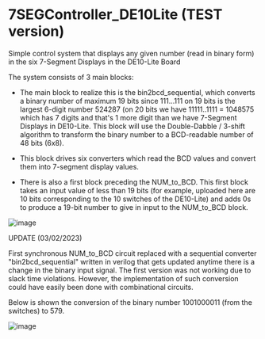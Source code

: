 # 7SEGController_DE10Lite (TEST version)

Simple control system that displays any given number (read in binary form) in the six 7-Segment Displays in the DE10-Lite Board

The system consists of 3 main blocks:

* The main block to realize this is the bin2bcd_sequential, which converts a binary number of maximum 19 bits since 111...111 on 19 bits is the largest 6-digit number 524287 (on 20 bits we have 11111..1111 = 1048575 which has 7 digits and that's 1 more digit than we have 7-Segment Displays in DE10-Lite. This block will use the Double-Dabble / 3-shift algorithm to transform the binary number to a BCD-readable number of 48 bits (6x8).

* This block drives six converters which read the BCD values and convert them into 7-segment display values.

* There is also a first block preceding the NUM_to_BCD. This first block takes an input value of less than 19 bits (for example, uploaded here are 10 bits corresponding to the 10 switches of the DE10-Lite) and adds 0s to produce a 19-bit number to give in input to the NUM_to_BCD block.

![image](https://user-images.githubusercontent.com/123891760/216140878-ed0b6db3-92ef-4b20-8300-a19f7699ebc7.png)


UPDATE (03/02/2023)

First synchronous NUM_to_BCD circuit replaced with a sequential converter "bin2bcd_sequential" written in verilog that gets updated anytime there is a change in the binary input signal. The first version was not working due to slack time violations. However, the implementation of such conversion could have easily been done with combinational circuits.

Below is shown the conversion of the binary number 1001000011 (from the switches) to 579.

![image](https://user-images.githubusercontent.com/123891760/216672480-03183f00-02a9-412f-9968-65f2b465ce3f.png)
